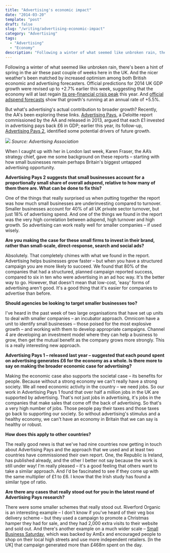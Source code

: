 ```yaml
---
title: "Advertising's economic impact"
date: "2014-03-20"
template: "post"
draft: false
slug: "/writing/advertising-economic-impact"
category: "Advertising"
tags:
  - "Advertising"
  - "Economy"
description: "Following a winter of what seemed like unbroken rain, there's been a hint of spring in the air these past couple of weeks here in the UK. And the nicer weather's been matched by increased optimism among both British economic and advertising forecasters."
---
```


Following a winter of what seemed like unbroken rain, there's been a hint of spring in the air these past couple of weeks here in the UK. And the nicer weather's been matched by increased optimism among both British economic and advertising forecasters. Official predictions for 2014 UK GDP growth were revised up to +2.7% earlier this week, suggesting that the economy will at last regain [its pre-financial crisis peak](http://www.bbc.co.uk/news/uk-politics-26632862) this year. And [official adspend forecasts](http://www.warc.com/Content/News/N32436_UK_adspend_up_in_Q3.content?PUB=Warc%20News&CID=N32436&ID=83607335-ebfe-4759-a243-e6182b6fb40c) show that growth's running at an annual rate of +5.5%.

But what's advertising's actual contribution to broader growth? Recently, the AA's been exploring these links. [Advertising Pays](http://www.warc.com/Content/Documents/A99126_Advertising_pays_How_advertising_fuels_the_UK_economy_.content?PUB=WARC-RESEARCH&CID=A99126&ID=103d7b0d-17b8-43e5-aacb-2ae2b3982c75), a Deloitte report commissioned by the AA and released in 2013, argued that each £1 invested in advertising pays back £6 in GDP; earlier this year, its follow-up, [Advertising Pays 2](https://www.google.co.uk/url?sa=t&rct=j&q=&esrc=s&source=web&cd=2&cad=rja&uact=8&ved=0CDUQFjAB&url=http%3A%2F%2Fwww.adassoc.org.uk%2Fpdfs%2FAdvAss_Advertising_Pays_Report.pdf&ei=kCUrU6OiLKnQ7AaCl4DYDA&usg=AFQjCNFz_V9yDqTu3UC7Ed5Kq5Tz2JCUzA&sig2=J0DzqWm5H4a2QAYQ9TKTBA&bvm=bv.62922401,d.ZGU), identified some potential drivers of future growth.

![](/media/advertising-economic-impact-1.jpg)
*Source: Advertising Association*

When I caught up with her in London last week, Karen Fraser, the AA’s strategy chief, gave me some background on these reports – starting with how small businesses remain perhaps Britain's biggest untapped advertising opportunity.

**Advertising Pays 2 suggests that small businesses account for a proportionally small share of overall adspend, relative to how many of them there are. What can be done to fix this?**

One of the things that really surprised us when putting together the report was how much small businesses are underinvesting compared to turnover. Smaller businesses account for 40% of all UK private sector turnover, but just 18% of advertising spend. And one of the things we found in the report was the very high correlation between adspend, high turnover and high growth. So advertising can work really well for smaller companies – if used wisely.

**Are you making the case for these small firms to invest in their brand, rather than small-scale, direct-response, search and social ads?**

Absolutely. That completely chimes with what we found in the report. Advertising helps businesses grow faster – but when you have a structured campaign you are more likely to succeed. We found that 80% of the companies that had a structured, planned campaign reported success, compared to six in ten who were advertising in an ad hoc way. It's the better way to go. However, that doesn't mean that low-cost, 'easy' forms of advertising aren't good. It's a good thing that it's easier for companies to advertise than before.

**Should agencies be looking to target smaller businesses too?**

I've heard in the past week of two large organisations that have set up units to deal with smaller companies – an incubator approach. Omnicom have a unit to identify small businesses – those poised for the most explosive growth – and working with them to develop appropriate campaigns. Channel 4 are developing an investment model where they can help a business to grow, then get the mutual benefit as the company grows more strongly. This is a really interesting new approach.

**Advertising Pays 1 – released last year – suggested that each pound spent on advertising generates £6 for the economy as a whole. Is there more to say on making the broader economic case for advertising?**

Making the economic case also supports the societal case – its benefits for people. Because without a strong economy we can't really have a strong society. We all need economic activity in the country – we need jobs. So our work in Advertising Pays 1 found that over half a million jobs in the UK are supported by advertising. That's not just jobs in advertising, it's jobs in the companies that make sales that come off the back of advertising. So that's a very high number of jobs. Those people pay their taxes and those taxes go back to supporting our society. So without advertising's stimulus and a healthy economy, we can't have an economy in Britain that we can say is healthy or robust.

**How does this apply to other countries?**

The really good news is that we've had nine countries now getting in touch about Advertising Pays and the approach that we used and at least two countries have commissioned their own report. One, the Republic is Ireland, has published already, and the other I better not say because the work is still under way! I'm really pleased – it's a good feeling that others want to take a similar approach. And I'd be fascinated to see if they come up with the same multiplier of £1 to £6. I know that the Irish study has found a similar type of ratio.

**Are there any cases that really stood out for you in the latest round of Advertising Pays research?**

There were some smaller schemes that really stood out. Riverford Organic is an interesting example – I don't know if you've heard of their veg box delivery scheme – but they used a campaign to promote a Christmas hamper they had for sale, and they had 2,000 extra visits to their website and sold out. And there's another example on a much wider scale – [Small Business Saturday](http://www.warc.com/Content/Documents/A99573_American_Express_Open_Small_business_gets_an_official_day.content?PUB=CANNES&CID=A99573&ID=35e68d99-d1d8-4f4b-8d5c-799ca4ce66f2), which was backed by AmEx and encouraged people to shop on their local high streets and use more independent retailers. [In the UK] that campaign generated more than £468m spent on the day.
